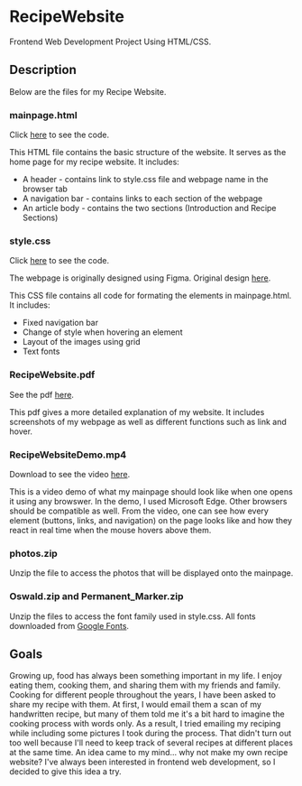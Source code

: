 # RecipeWebsite
Frontend Web Development Project Using HTML/CSS.

## Description
Below are the files for my Recipe Website. 

### mainpage.html
Click [here](https://github.com/yolanda10202/RecipeWebsite/blob/main/mainpage.html) to see the code. 

This HTML file contains the basic structure of the website. It serves as the home page for my recipe website. It includes:
* A header - contains link to style.css file and webpage name in the browser tab
* A navigation bar - contains links to each section of the webpage
* An article body - contains the two sections (Introduction and Recipe Sections)

### style.css
Click [here](https://github.com/yolanda10202/RecipeWebsite/blob/main/style.css) to see the code.

The webpage is originally designed using Figma. Original design [here](https://www.figma.com/file/2Z2NLDq0zWmKXLYW7igCJs/Cookbook-Website?node-id=0%3A1). 

This CSS file contains all code for formating the elements in mainpage.html. It includes:
* Fixed navigation bar 
* Change of style when hovering an element
* Layout of the images using grid
* Text fonts

### RecipeWebsite.pdf
See the pdf [here](https://github.com/yolanda10202/RecipeWebsite/blob/main/RecipeWebsite.pdf).

This pdf gives a more detailed explanation of my website. It includes screenshots of my webpage as well as different functions such as link and hover. 

### RecipeWebsiteDemo.mp4
Download to see the video [here](https://github.com/yolanda10202/RecipeWebsite/blob/main/RecipeWebsiteDemo.mp4).

This is a video demo of what my mainpage should look like when one opens it using any browswer. In the demo, I used Microsoft Edge. Other browsers should be compatible as well. From the video, one can see how every element (buttons, links, and navigation) on the page looks like and how they react in real time when the mouse hovers above them. 

### photos.zip
Unzip the file to access the photos that will be displayed onto the mainpage.

### Oswald.zip and Permanent_Marker.zip
Unzip the files to access the font family used in style.css. All fonts downloaded from [Google Fonts](https://fonts.google.com/).

## Goals
Growing up, food has always been something important in my life. I enjoy eating them, cooking them, and sharing them with my friends and family. Cooking for different people throughout the years, I have been asked to share my recipe with them. At first, I would email them a scan of my handwritten recipe, but many of them told me it's a bit hard to imagine the cooking process with words only. As a result, I tried emailing my reciping while including some pictures I took during the process. That didn't turn out too well because I'll need to keep track of several recipes at different places at the same time.
An idea came to my mind... why not make my own recipe website? I've always been interested in frontend web development, so I decided to give this idea a try. 

